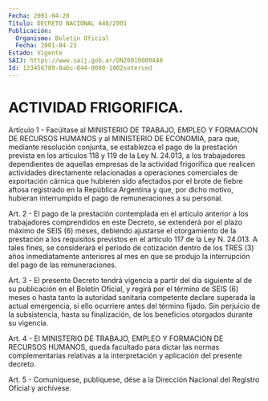 ```yaml
---
Fecha: 2001-04-20
Título: DECRETO NACIONAL 448/2001
Publicación:
  Organismo: Boletín Oficial
  Fecha: 2001-04-23
Estado: Vigente
SAIJ: https://www.saij.gob.ar/DN20010000448
Id: 123456789-0abc-844-0000-1002soterced
---
```

# ACTIVIDAD FRIGORIFICA.

<a id="1"></a>
Artículo 1 - Facúltase al MINISTERIO DE TRABAJO, EMPLEO Y FORMACION DE  RECURSOS  HUMANOS y al  MINISTERIO  DE  ECONOMIA,  para  que, mediante  resolución    conjunta,  se  establezca  el  pago  de  la prestación prevista en los artículos 118 y 119 de la Ley N. 24.013, a  los  trabajadores  dependientes   de  aquellas  empresas  de  la actividad   frigorífica  que  realicen  actividades    directamente relacionadas  a operaciones comerciales de exportación cárnica que hubieren sido afectados por el brote de fiebre aftosa registrado en la  República  Argentina    y  que,  por  dicho  motivo,  hubieran interrumpido    el   pago  de  remuneraciones  a  su  personal.

<a id="2"></a>
Art.  2  -  El pago de la prestación  contemplada  en  el  artículo anterior a los  trabajadores  comprendidos  en  este Decreto, se extenderá por el plazo máximo de SEIS (6) meses, debiendo ajustarse el otorgamiento de la prestación a los requisitos previstos  en  el artículo  117 de la Ley N. 24.013. A tales fines, se considerará el período de cotización  dentro  de los TRES (3) años inmediatamente anteriores al mes en que se produjo  la  interrupción  del pago de las remuneraciones.

<a id="3"></a>
Art.  3  -  El  presente  Decreto tendrá vigencia a partir del  día siguiente al de su publicación  en el Boletín Oficial, y regirá por el término de SEIS (6) meses o hasta  tanto  la autoridad sanitaria competente  declare  superada  la  actual  emergencia,    si  ello ocurriere antes del término fijado. Sin perjuicio de la subsistencia,  hasta  su  finalización, de los beneficios otorgados durante su vigencia.

<a id="4"></a>
Art. 4 - El MINISTERIO DE TRABAJO,  EMPLEO Y FORMACION DE RECURSOS HUMANOS, queda facultado para dictar  las  normas complementarias relativas  a la interpretación y aplicación del  presente  decreto.

<a id="5"></a>
Art.  5 - Comuníquese,  publíquese, dése a la Dirección Nacional del Registro Oficial y archívese.